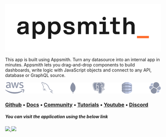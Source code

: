 ![](https://raw.githubusercontent.com/appsmithorg/appsmith/release/static/appsmith_logo_primary.png)

This app is built using Appsmith. Turn any datasource into an internal app in minutes. Appsmith lets you drag-and-drop components to build dashboards, write logic with JavaScript objects and connect to any API, database or GraphQL source.

![](https://raw.githubusercontent.com/appsmithorg/appsmith/release/static/images/integrations.png)

### [Github](https://github.com/appsmithorg/appsmith) • [Docs](https://docs.appsmith.com/?utm_source=github&utm_medium=social&utm_content=appsmith_docs&utm_campaign=null&utm_term=appsmith_docs) • [Community](https://community.appsmith.com/) • [Tutorials](https://github.com/appsmithorg/appsmith/tree/update/readme#tutorials) • [Youtube](https://www.youtube.com/appsmith) • [Discord](https://discord.gg/rBTTVJp)

##### You can visit the application using the below link

###### [![](https://s3.us-east-2.amazonaws.com/assets.appsmith.com/git-sync/Buttons.svg) ](Cypress/applications/61e7c416f0986422bef43494/pages/61e7c416f0986422bef43497) [![](https://s3.us-east-2.amazonaws.com/assets.appsmith.com/git-sync/Buttons2.svg)](Cypress/applications/61e7c416f0986422bef43494/pages/61e7c416f0986422bef43497/edit)